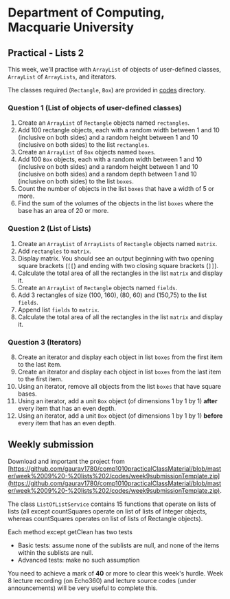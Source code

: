 # Department of Computing, Macquarie University

## Practical - Lists 2

This week, we'll practise with `ArrayList` of objects of user-defined classes, `ArrayList` of `ArrayLists`, and iterators. 

The classes required (`Rectangle`, `Box`) are provided in [codes](./codes) directory.

### Question 1 (List of objects of user-defined classes)

1. Create an `ArrayList` of `Rectangle` objects named `rectangles`.
2. Add 100 rectangle objects, each with a random width between 1 and 10 (inclusive on both sides) and a random height between 1 and 10 (inclusive on both sides) to the list `rectangles`.
3. Create an `ArrayList` of `Box` objects named `boxes`.
4. Add 100 `Box` objects, each with a random width between 1 and 10 (inclusive on both sides) and a random height between 1 and 10 (inclusive on both sides) and a random depth between 1 and 10 (inclusive on both sides) to the list `boxes`.
5. Count the number of objects in the list `boxes` that have a width of 5 or more.
6. Find the sum of the volumes of the objects in the list `boxes` where the base has an area of 20 or more.

### Question 2 (List of Lists)

1. Create an `ArrayList` of `ArrayLists` of `Rectangle` objects named `matrix`. 
2. Add `rectangles` to `matrix`.
3. Display matrix. You should see an output beginning with two opening square brackets (`[[`) and ending with two closing square brackets (`]]`).
4. Calculate the total area of all the rectangles in the list `matrix` and display it.
5. Create an `ArrayList` of `Rectangle` objects named `fields`.
6. Add 3 rectangles of size (100, 160), (80, 60) and (150,75) to the list `fields`.
7. Append list `fields` to `matrix`.
8. Calculate the total area of all the rectangles in the list `matrix` and display it.

### Question 3 (Iterators)

8. Create an iterator and display each object in list `boxes` from the first item to the last item.
9. Create an iterator and display each object in list `boxes` from the last item to the first item.
10. Using an iterator, remove all objects from the list `boxes` that have square bases.
11. Using an iterator, add a unit `Box` object (of dimensions 1 by 1 by 1) **after** every item that has an even depth.
12. Using an iterator, add a unit `Box` object (of dimensions 1 by 1 by 1) **before** every item that has an even depth.


## Weekly submission

Download and important the project from [https://github.com/gaurav1780/comp1010practicalClassMaterial/blob/master/week%2009%20-%20lists%202/codes/week9submissionTemplate.zip](https://github.com/gaurav1780/comp1010practicalClassMaterial/blob/master/week%2009%20-%20lists%202/codes/week9submissionTemplate.zip).

The class `ListOfListService` contains 15 functions that operate on lists of lists (all except countSquares operate on list of lists of Integer objects,
 whereas countSquares operates on list of lists of Rectangle objects).
 
Each method except getClean has two tests 
- Basic tests: assume none of the sublists are null, and none of the items within the sublists are null.
- Advanced tests: make no such assumption

You need to achieve a mark of **40** or more to clear this week's hurdle. Week 8 lecture recording (on Echo360) and lecture source codes (under announcements) will be very useful to complete this.


